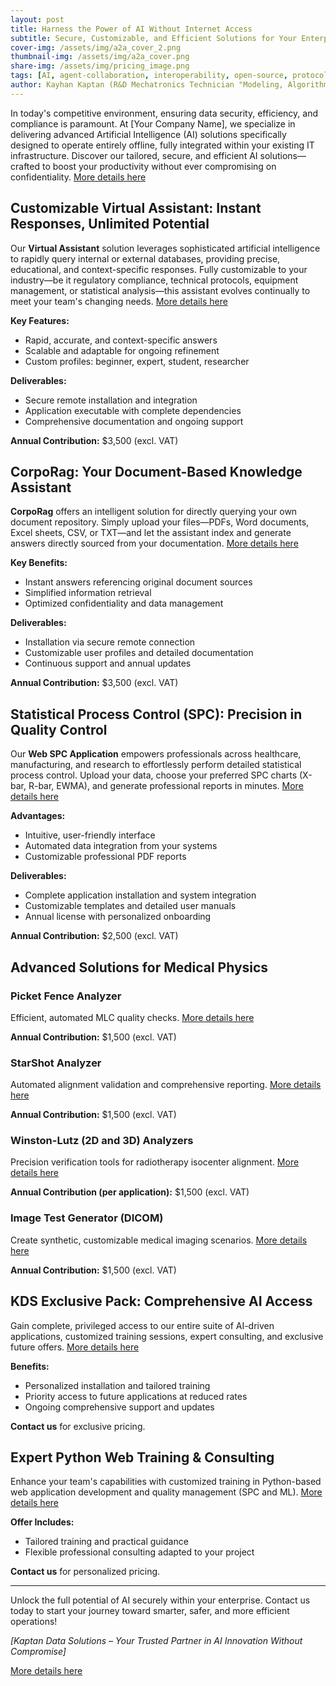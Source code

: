 ```yaml
---
layout: post
title: Harness the Power of AI Without Internet Access
subtitle: Secure, Customizable, and Efficient Solutions for Your Enterprise
cover-img: /assets/img/a2a_cover_2.png
thumbnail-img: /assets/img/a2a_cover.png
share-img: /assets/img/pricing_image.png
tags: [AI, agent-collaboration, interoperability, open-source, protocol, A2A, technology]
author: Kayhan Kaptan (R&D Mechatronics Technician "Modeling, Algorithms, Validation" TEAM - Expert in Medical Physics Quality Control - Expert in AI and Digital Transformation)
---
```


In today's competitive environment, ensuring data security, efficiency, and compliance is paramount. At [Your Company Name], we specialize in delivering advanced Artificial Intelligence (AI) solutions specifically designed to operate entirely offline, fully integrated within your existing IT infrastructure. Discover our tailored, secure, and efficient AI solutions—crafted to boost your productivity without ever compromising on confidentiality. [More details here](https://kaptandatasolutions.github.io/pricing/)

## Customizable Virtual Assistant: Instant Responses, Unlimited Potential

Our **Virtual Assistant** solution leverages sophisticated artificial intelligence to rapidly query internal or external databases, providing precise, educational, and context-specific responses. Fully customizable to your industry—be it regulatory compliance, technical protocols, equipment management, or statistical analysis—this assistant evolves continually to meet your team's changing needs. [More details here](https://kaptandatasolutions.github.io/pricing/)

**Key Features:**

- Rapid, accurate, and context-specific answers
- Scalable and adaptable for ongoing refinement
- Custom profiles: beginner, expert, student, researcher

**Deliverables:**

- Secure remote installation and integration
- Application executable with complete dependencies
- Comprehensive documentation and ongoing support

**Annual Contribution:** $3,500 (excl. VAT)

## CorpoRag: Your Document-Based Knowledge Assistant

**CorpoRag** offers an intelligent solution for directly querying your own document repository. Simply upload your files—PDFs, Word documents, Excel sheets, CSV, or TXT—and let the assistant index and generate answers directly sourced from your documentation. [More details here](https://kaptandatasolutions.github.io/pricing/)

**Key Benefits:**

- Instant answers referencing original document sources
- Simplified information retrieval
- Optimized confidentiality and data management

**Deliverables:**

- Installation via secure remote connection
- Customizable user profiles and detailed documentation
- Continuous support and annual updates

**Annual Contribution:** $3,500 (excl. VAT)

## Statistical Process Control (SPC): Precision in Quality Control

Our **Web SPC Application** empowers professionals across healthcare, manufacturing, and research to effortlessly perform detailed statistical process control. Upload your data, choose your preferred SPC charts (X-bar, R-bar, EWMA), and generate professional reports in minutes. [More details here](https://kaptandatasolutions.github.io/pricing/)

**Advantages:**

- Intuitive, user-friendly interface
- Automated data integration from your systems
- Customizable professional PDF reports

**Deliverables:**

- Complete application installation and system integration
- Customizable templates and detailed user manuals
- Annual license with personalized onboarding

**Annual Contribution:** $2,500 (excl. VAT)

## Advanced Solutions for Medical Physics

### Picket Fence Analyzer

Efficient, automated MLC quality checks. [More details here](https://kaptandatasolutions.github.io/pricing/)

**Annual Contribution:** $1,500 (excl. VAT)

### StarShot Analyzer

Automated alignment validation and comprehensive reporting. [More details here](https://kaptandatasolutions.github.io/pricing/)

**Annual Contribution:** $1,500 (excl. VAT)

### Winston-Lutz (2D and 3D) Analyzers

Precision verification tools for radiotherapy isocenter alignment. [More details here](https://kaptandatasolutions.github.io/pricing/)

**Annual Contribution (per application):** $1,500 (excl. VAT)

### Image Test Generator (DICOM)

Create synthetic, customizable medical imaging scenarios. [More details here](https://kaptandatasolutions.github.io/pricing/)

**Annual Contribution:** $1,500 (excl. VAT)

## KDS Exclusive Pack: Comprehensive AI Access

Gain complete, privileged access to our entire suite of AI-driven applications, customized training sessions, expert consulting, and exclusive future offers. [More details here](https://kaptandatasolutions.github.io/pricing/)

**Benefits:**

- Personalized installation and tailored training
- Priority access to future applications at reduced rates
- Ongoing comprehensive support and updates

**Contact us** for exclusive pricing.

## Expert Python Web Training & Consulting

Enhance your team's capabilities with customized training in Python-based web application development and quality management (SPC and ML). [More details here](https://kaptandatasolutions.github.io/pricing/)

**Offer Includes:**

- Tailored training and practical guidance
- Flexible professional consulting adapted to your project

**Contact us** for personalized pricing.

---

Unlock the full potential of AI securely within your enterprise. Contact us today to start your journey toward smarter, safer, and more efficient operations!

*[Kaptan Data Solutions – Your Trusted Partner in AI Innovation Without Compromise]*

[More details here](https://kaptandatasolutions.github.io/pricing/)

